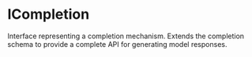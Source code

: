 # ICompletion

Interface representing a completion mechanism.
Extends the completion schema to provide a complete API for generating model responses.
